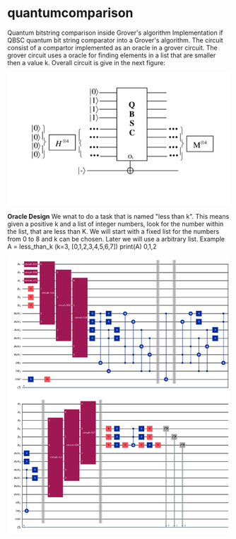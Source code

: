 # quantumcomparison
Quantum bitstring comparison inside Grover's algorithm
Implementation if QBSC quantum bit string comparator into a Grover's algorithm. The circuit consist of a compartor implemented as an oracle in a grover circuit. The grover circuit uses a oracle for finding elements in a list that are smaller then a value k.
Overall circuit is give in the next figure:

![alt text](QBSC.png)


**Oracle Design**
We wnat to do a task that is named "less than k". This means given a positive k and a list of integer numbers, look for the number within the list, that are less than K. We will start with a fixed list for the numbers from 0 to 8 and k can be chosen. Later we will use a arbitrary list.
Example A = less_than_k (k=3, [0,1,2,3,4,5,6,7]) 
print(A)
0,1,2



![alt text](grover.png)


